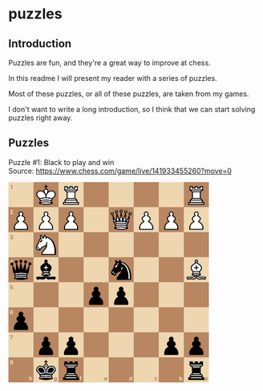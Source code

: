 # puzzles

## Introduction

Puzzles are fun, and they're a great way to improve at chess.

In this readme I will present my reader with a series of puzzles.

Most of these puzzles, or all of these puzzles, are taken from my games.

I don't want to write a long introduction, so I think that we can start solving puzzles right away.

## Puzzles

Puzzle #1: Black to play and win  
Source: https://www.chess.com/game/live/141933455260?move=0

<img src="01_blacktoplay.png" width="400">
